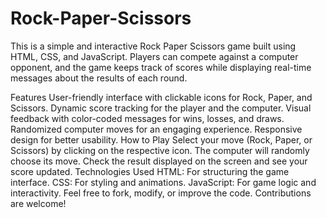 # Rock-Paper-Scissors

This is a simple and interactive Rock Paper Scissors game built using HTML, CSS, and JavaScript. Players can compete against a computer opponent, and the game keeps track of scores while displaying real-time messages about the results of each round.

Features
User-friendly interface with clickable icons for Rock, Paper, and Scissors.
Dynamic score tracking for the player and the computer.
Visual feedback with color-coded messages for wins, losses, and draws.
Randomized computer moves for an engaging experience.
Responsive design for better usability.
How to Play
Select your move (Rock, Paper, or Scissors) by clicking on the respective icon.
The computer will randomly choose its move.
Check the result displayed on the screen and see your score updated.
Technologies Used
HTML: For structuring the game interface.
CSS: For styling and animations.
JavaScript: For game logic and interactivity.
Feel free to fork, modify, or improve the code. Contributions are welcome!

